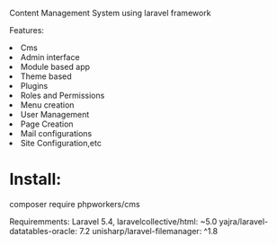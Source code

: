Content Management System using laravel framework

Features:<br>
<li>Cms</li>
<li>Admin interface</li>
<li>Module based app</li>
<li>Theme based</li>
<li>Plugins</li>
<li>Roles and Permissions</li>
<li>Menu creation</li>
<li>User Management</li>
<li>Page Creation</li>
<li>Mail configurations</li>
<li>Site Configuration,etc</li>

<h1>Install:</h1>
composer require phpworkers/cms

Requiremments:
Laravel 5.4,
laravelcollective/html: ~5.0
yajra/laravel-datatables-oracle: 7.2
unisharp/laravel-filemanager: ^1.8

